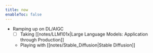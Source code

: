 ```yaml
---
title: now
enableToc: false
---
```


- Ramping up on DL/AIGC
	- [ ] Taking [[notes/LLM101x|Large Language Models: Application through Production]]
	- Playing with [[notes/Stable_Diffusion|Stable Diffusion]]